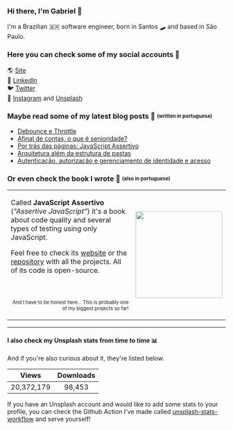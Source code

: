 ### Hi there, I'm Gabriel 👋
I'm a Brazilian 🇧🇷 software engineer, born in Santos 🛹 and based in São Paulo.

### Here you can check some of my social accounts 👤
🌎 [Site](http://gabrieluizramos.com.br/) <br>
💼 [LinkedIn](https://www.linkedin.com/in/gabrieluizramos/) <br>
🐦 [Twitter](https://twitter.com/gabrieluizramos) <br>
📸 [Instagram](https://www.instagram.com/gabrieluizramos/) and [Unsplash](https://unsplash.com/@gabrieluizramos) <br>

### Maybe read some of my latest blog posts 📰 <sub><sup>(written in portuguese)</sup></sub>
<!-- BLOG:START -->
- [Debounce e Throttle](https://gabrieluizramos.com.br/debounce-e-throttle)
- [Afinal de contas, o que é senioridade?](https://gabrieluizramos.com.br/afinal-de-contas-o-que-e-senioridade)
- [Por trás das páginas: JavaScript Assertivo](https://gabrieluizramos.com.br/por-tras-das-paginas-do-javascript-assertivo)
- [Arquitetura além da estrutura de pastas](https://gabrieluizramos.com.br/arquitetura-alem-da-estrutura-de-pastas)
- [Autenticação, autorização e gerenciamento de identidade e acesso](https://gabrieluizramos.com.br/autenticacao-autorizacao-e-gerenciamento-de-identidade-e-acesso)
<!-- BLOG:END -->

### Or even check the book I wrote 📖 <sub><sup>(also in portuguese)</sup></sub>
<table>
  <tr>
    <td>
      <p>
       Called <b>JavaScript Assertivo</b> (<i>"Assertive JavaScript"</i>) it's a book about code quality and several types of testing using only JavaScript.
      </p>
      <p>
        Feel free to check its <a href="https://javascriptassertivo.com.br/" target="_blank">website</a> or the <a href="https://github.com/gabrieluizramos/javascript-assertivo">repository</a> with all the projects. All of its code is open-source.
      </p>
      <p align="right">
        <br />
        <br />
        <sub><sup>And I have to be honest here... This is probably one of my biggest projects so far!</sup></sub>
      </p>
    </td>
    <td>
      <a href="https://javascriptassertivo.com.br/" target="_blank"><img src="https://github.com/gabrieluizramos/javascript-assertivo/raw/master/website/src/images/cover.png" width="200px" /></a>
    </td>
  </tr>
</table>

---

#### I also check my Unsplash stats from time to time 📊
And if you're also curious about it, they're listed below.
<!-- UNSPLASH-STATS:START -->
| **Views**         | **Downloads**        |
|:-----------------:|:--------------------:|
|20,372,179   | 98,453 |
<!-- UNSPLASH-STATS:END -->

If you have an Unsplash account and would like to add some stats to your profile, you can check the Github Action I've made called [unsplash-stats-workflow](https://github.com/gabrieluizramos/unsplash-stats-workflow) and serve yourself!
